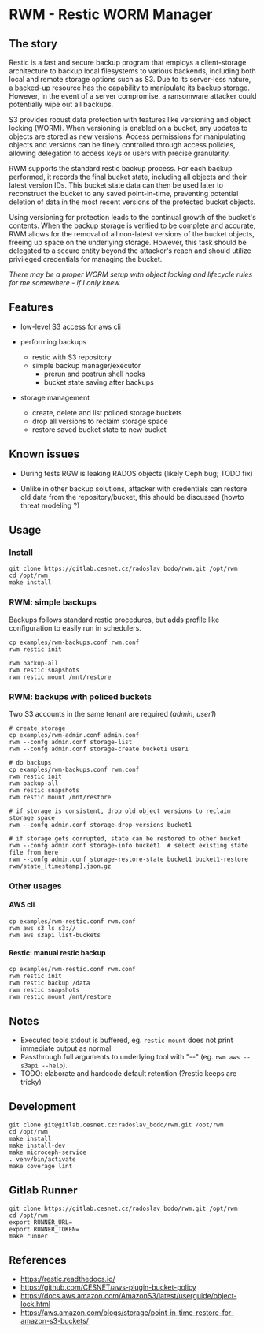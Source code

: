 # RWM - Restic WORM Manager

## The story

Restic is a fast and secure backup program that employs a client-storage
architecture to backup local filesystems to various backends, including both
local and remote storage options such as S3. Due to its server-less nature, a
backed-up resource has the capability to manipulate its backup storage.
However, in the event of a server compromise, a ransomware attacker could
potentially wipe out all backups.

S3 provides robust data protection with features like versioning and object
locking (WORM). When versioning is enabled on a bucket, any updates to objects
are stored as new versions. Access permissions for manipulating objects and
versions can be finely controlled through access policies, allowing delegation
to access keys or users with precise granularity.

RWM supports the standard restic backup process. For each backup performed, it
records the final bucket state, including all objects and their latest version
IDs. This bucket state data can then be used later to reconstruct the bucket to
any saved point-in-time, preventing potential deletion of data in the most
recent versions of the protected bucket objects.

Using versioning for protection leads to the continual growth of the bucket's
contents. When the backup storage is verified to be complete and accurate, RWM
allows for the removal of all non-latest versions of the bucket objects,
freeing up space on the underlying storage. However, this task should be
delegated to a secure entity beyond the attacker's reach and should utilize
privileged credentials for managing the bucket.


*There may be a proper WORM setup with object locking and lifecycle rules for me
somewhere - if I only knew.*


## Features

* low-level S3 access for aws cli

* performing backups
  * restic with S3 repository
  * simple backup manager/executor
    * prerun and postrun shell hooks
    * bucket state saving after backups

* storage management
  * create, delete and list policed storage buckets
  * drop all versions to reclaim storage space
  * restore saved bucket state to new bucket


## Known issues

* During tests RGW is leaking RADOS objects (likely Ceph bug; TODO fix)

* Unlike in other backup solutions, attacker with credentials can restore
  old data from the repository/bucket, this should be discussed (howto threat modeling ?)


## Usage

### Install
```
git clone https://gitlab.cesnet.cz/radoslav_bodo/rwm.git /opt/rwm
cd /opt/rwm
make install
```


### RWM: simple backups

Backups follows standard restic procedures, but adds profile like configuration
to easily run in schedulers.

```
cp examples/rwm-backups.conf rwm.conf
rwm restic init

rwm backup-all
rwm restic snapshots
rwm restic mount /mnt/restore
```


### RWM: backups with policed buckets

Two S3 accounts in the same tenant are required (*admin*, *user1*)

```
# create storage
cp examples/rwm-admin.conf admin.conf
rwm --confg admin.conf storage-list
rwm --confg admin.conf storage-create bucket1 user1

# do backups
cp examples/rwm-backups.conf rwm.conf
rwm restic init
rwm backup-all
rwm restic snapshots
rwm restic mount /mnt/restore

# if storage is consistent, drop old object versions to reclaim storage space
rwm --confg admin.conf storage-drop-versions bucket1

# if storage gets corrupted, state can be restored to other bucket
rwm --confg admin.conf storage-info bucket1  # select existing state file from here
rwm --confg admin.conf storage-restore-state bucket1 bucket1-restore rwm/state_[timestamp].json.gz
```


### Other usages

#### AWS cli

```
cp examples/rwm-restic.conf rwm.conf
rwm aws s3 ls s3://
rwm aws s3api list-buckets
```


#### Restic: manual restic backup

```
cp examples/rwm-restic.conf rwm.conf
rwm restic init
rwm restic backup /data
rwm restic snapshots
rwm restic mount /mnt/restore
```


## Notes

* Executed tools stdout is buffered, eg. `restic mount` does not print immediate output as normal
* Passthrough full arguments to underlying tool with "--" (eg. `rwm aws -- s3api --help`).
* TODO: elaborate and hardcode default retention (?restic keeps are tricky)



## Development
```
git clone git@gitlab.cesnet.cz:radoslav_bodo/rwm.git /opt/rwm
cd /opt/rwm
make install
make install-dev
make microceph-service
. venv/bin/activate
make coverage lint
```


## Gitlab Runner

```
git clone https://gitlab.cesnet.cz/radoslav_bodo/rwm.git /opt/rwm
cd /opt/rwm
export RUNNER_URL=
export RUNNER_TOKEN=
make runner
```


## References

* https://restic.readthedocs.io/
* https://github.com/CESNET/aws-plugin-bucket-policy
* https://docs.aws.amazon.com/AmazonS3/latest/userguide/object-lock.html
* https://aws.amazon.com/blogs/storage/point-in-time-restore-for-amazon-s3-buckets/
